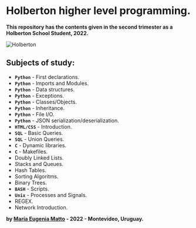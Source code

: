 # **Holberton** higher level programming.

**This repository has the contents given in the second trimester as a Holberton School Student, 2022.**

![Holberton](https://apply.holbertonschool.com/holberton-logo.png)

## Subjects of study:
- **`Python`** - First declarations.
- **`Python`** - Imports and Modules.
- **`Python`** - Data structures.
- **`Python`** - Exceptions.
- **`Python`** - Classes/Objects.
- **`Python`** - Inheritance.
- **`Python`** - File I/O.
- **`Python`** - JSON serialization/deserialization.
- **`HTML/CSS`** - Introduction.
- **`SQL`** - Basic Queries.
- **`SQL`** - Union Queries.
- **`C`** - Dynamic libraries.
- **`C`** - Makefiles.
- Doubly Linked Lists.
- Stacks and Queues.
- Hash Tables.
- Sorting Algoritms.
- Binary Trees.
- **`BASH`** - Scripts.
- **`Unix`** - Processes and Signals.
- REGEX.
- Network Introduction.


**by [María Eugenia Matto](https://www.linkedin.com/in/maria-matto/) - 2022 - Montevideo, Uruguay.**
